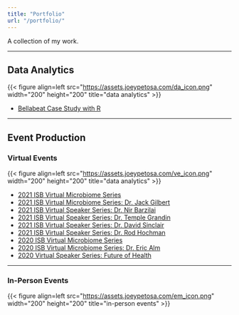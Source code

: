```yaml
---
title: "Portfolio"
url: "/portfolio/"
---
```


A collection of my work.

---

## Data Analytics  
{{< figure align=left src="https://assets.joeypetosa.com/da_icon.png" width="200" height="200" title="data analytics" >}}  

- [Bellabeat Case Study with R](https://joeypetosa.github.io/bellabeat_cs/)  

---

## Event Production  

### Virtual Events  
{{< figure align=left src="https://assets.joeypetosa.com/ve_icon.png" width="200" height="200" title="data analytics" >}}

- [2021 ISB Virtual Microbiome Series](https://isbscience.org/microbiome2021/)
- [2021 ISB Virtual Microbiome Series: Dr. Jack Gilbert](https://www.youtube.com/watch?v=3sSPX2M2Uoc)
- [2021 ISB Virtual Speaker Series: Dr. Nir Barzilai](https://isbscience.org/news/2021/10/01/nir-barzilai-on-health-span-life-span-and-the-new-science-of-longevity/)
- [2021 ISB Virtual Speaker Series: Dr. Temple Grandin](https://isbscience.org/news/2021/06/11/dr-temple-grandin-and-the-importance-of-getting-kids-outside/)
- [2021 ISB Virtual Speaker Series: Dr. David Sinclair](https://isbscience.org/news/2021/04/16/sinclair-aging/)
- [2021 ISB Virtual Speaker Series: Dr. Rod Hochman](https://isbscience.org/news/2021/01/28/how-will-healthcare-and-scientific-research-be-different-in-a-post-pandemic-world/)
- [2020 ISB Virtual Microbiome Series](https://isbscience.org/microbiome2020/)
- [2020 ISB Virtual Microbiome Series: Dr. Eric Alm](https://isbscience.org/news/2020/10/08/mining-sewage-to-track-population-health/)
- [2020 Virtual Speaker Series: Future of Health](https://isbscience.org/2020/)

---

### In-Person Events  
{{< figure align=left src="https://assets.joeypetosa.com/em_icon.png" width="200" height="200" title="in-person events" >}} 

